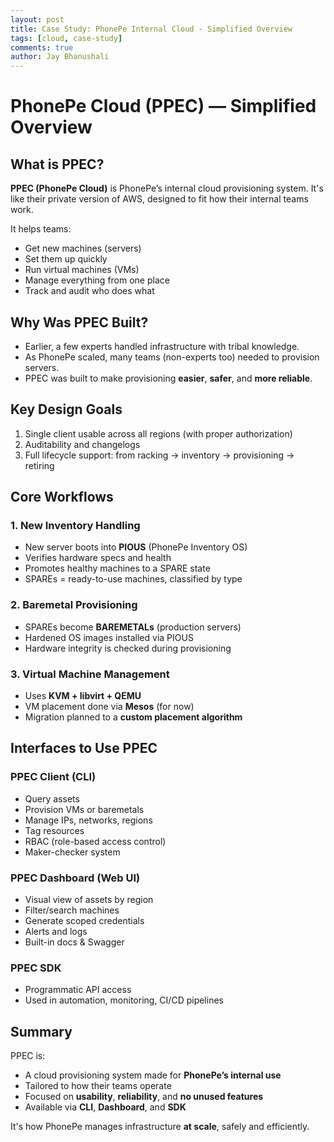 ```yaml
---
layout: post
title: Case Study: PhonePe Internal Cloud - Simplified Overview
tags: [cloud, case-study]
comments: true
author: Jay Bhanushali
---
```


# PhonePe Cloud (PPEC) — Simplified Overview

## What is PPEC?

**PPEC (PhonePe Cloud)** is PhonePe’s internal cloud provisioning system. It's like their private version of AWS, designed to fit how their internal teams work.

It helps teams:
- Get new machines (servers)
- Set them up quickly
- Run virtual machines (VMs)
- Manage everything from one place
- Track and audit who does what



##  Why Was PPEC Built?

- Earlier, a few experts handled infrastructure with tribal knowledge.
- As PhonePe scaled, many teams (non-experts too) needed to provision servers.
- PPEC was built to make provisioning **easier**, **safer**, and **more reliable**.



##  Key Design Goals

1.  Single client usable across all regions (with proper authorization)
2.  Auditability and changelogs
3.  Full lifecycle support: from racking → inventory → provisioning → retiring



##  Core Workflows

###  1. New Inventory Handling
- New server boots into **PIOUS** (PhonePe Inventory OS)
- Verifies hardware specs and health
- Promotes healthy machines to a SPARE state
- SPAREs = ready-to-use machines, classified by type

###  2. Baremetal Provisioning
- SPAREs become **BAREMETALs** (production servers)
- Hardened OS images installed via PIOUS
- Hardware integrity is checked during provisioning

###  3. Virtual Machine Management
- Uses **KVM + libvirt + QEMU**
- VM placement done via **Mesos** (for now)
- Migration planned to a **custom placement algorithm**



##  Interfaces to Use PPEC

###  PPEC Client (CLI)
- Query assets
- Provision VMs or baremetals
- Manage IPs, networks, regions
- Tag resources
- RBAC (role-based access control)
- Maker-checker system

###  PPEC Dashboard (Web UI)
- Visual view of assets by region
- Filter/search machines
- Generate scoped credentials
- Alerts and logs
- Built-in docs & Swagger

###  PPEC SDK
- Programmatic API access
- Used in automation, monitoring, CI/CD pipelines


##  Summary

PPEC is:
- A cloud provisioning system made for **PhonePe’s internal use**
- Tailored to how their teams operate
- Focused on **usability**, **reliability**, and **no unused features**
- Available via **CLI**, **Dashboard**, and **SDK**

It's how PhonePe manages infrastructure **at scale**, safely and efficiently.